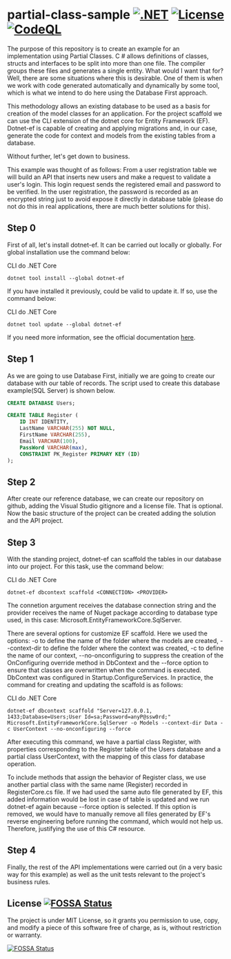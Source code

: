# partial-class-sample [![.NET](https://github.com/leo-oliveira-eng/partial-class-sample/actions/workflows/dotnet.yml/badge.svg)](https://github.com/leo-oliveira-eng/partial-class-sample/actions/workflows/dotnet.yml) [![License](https://img.shields.io/badge/license-MIT-blue.svg)](LICENSE.md) [![CodeQL](https://github.com/leo-oliveira-eng/partial-class-sample/actions/workflows/codeql-analysis.yml/badge.svg)](https://github.com/leo-oliveira-eng/partial-class-sample/actions/workflows/codeql-analysis.yml)

The purpose of this repository is to create an example for an implementation using Partial Classes. C # allows definitions of classes, structs and interfaces to be split into more than one file. The compiler groups these files and generates a single entity. What would I want that for? Well, there are some situations where this is desirable. One of them is when we work with code generated automatically and dynamically by some tool, which is what we intend to do here using the Database First approach.

This methodology allows an existing database to be used as a basis for creation of the model classes for an application.
For the project scaffold we can use the CLI extension of the dotnet core for Entity Framework (EF). Dotnet-ef is capable of creating and applying migrations and, in our case, generate the code for context and models from the existing tables from a database.

Without further, let's get down to business.

This example was thought of as follows: From a user registration table we will build an API that inserts new users and make a request to validate a user's login. This login request sends the registered email and password to be verified. In the user registration, the password is recorded as an encrypted string just to avoid expose it directly in database table (please do not do this in real applications, there are much better solutions for this).

## Step 0
First of all, let's install dotnet-ef. It can be carried out locally or globally. For global installation use the command below:

CLI do .NET Core
```
dotnet tool install --global dotnet-ef
```

If you have installed it previously, could be valid to update it. If so, use the command below:

CLI do .NET Core
```
dotnet tool update --global dotnet-ef
```

If you need more information, see the official documentation [here](https://docs.microsoft.com/pt-br/ef/core/cli/dotnet).

## Step 1
As we are going to use Database First, initially we are going to create our database with our table of records. The script used to create this database example(SQL Server) is shown below.

```sql
CREATE DATABASE Users;

CREATE TABLE Register (
    ID INT IDENTITY,
    LastName VARCHAR(255) NOT NULL,
    FirstName VARCHAR(255),
    Email VARCHAR(100),
    PassWord VARCHAR(max),
    CONSTRAINT PK_Register PRIMARY KEY (ID)
);
```

## Step 2
After create our reference database, we can create our repository on github, adding the Visual Studio gitignore and a license file. That is optional.
Now the basic structure of the project can be created adding the solution and the API project.

## Step 3
With the standing project, dotnet-ef can scaffold the tables in our database into our project. For this task, use the command below:

CLI do .NET Core
```
dotnet-ef dbcontext scaffold <CONNECTION> <PROVIDER>
```
The connetion argument receives the database connection string and the provider receives the name of Nuget package according to database type used, in this case: Microsoft.EntityFrameworkCore.SqlServer.

There are several options for customize EF scaffold. Here we used the options: -o to define the name of the folder where the models are created, --context-dir to define the folder where the context was created, -c to define the name of our context, --no-onconfiguring to suppress the creation of the OnConfiguring override method in DbContext and the --force option to ensure that classes are overwritten when the command is executed. DbContext was configured in Startup.ConfigureServices. In practice, the command for creating and updating the scaffold is as follows:

CLI do .NET Core
```
dotnet-ef dbcontext scaffold "Server=127.0.0.1, 1433;Database=Users;User Id=sa;Password=anyP@ssw0rd;" Microsoft.EntityFrameworkCore.SqlServer -o Models --context-dir Data -c UserContext --no-onconfiguring --force
```

After executing this command, we have a partial class Register, with properties corresponding to the Register table of the Users database and a partial class UserContext, with the mapping of this class for database operation.

To include methods that assign the behavior of Register class, we use another partial class with the same name (Register) recorded in RegisterCore.cs file. If we had used the same auto file generated by EF, this added information would be lost in case of table is updated and we run dotnet-ef again because --force option is selected. If this option is removed, we would have to manually remove all files generated by EF's reverse engineering before running the command, which would not help us. Therefore, justifying the use of this C# resource.

## Step 4
Finally, the rest of the API implementations were carried out (in a very basic way for this example) as well as the unit tests relevant to the project's business rules.

## License [![FOSSA Status](https://app.fossa.com/api/projects/git%2Bgithub.com%2Fleo-oliveira-eng%2Fpartial-class-sample.svg?type=shield)](https://app.fossa.com/projects/git%2Bgithub.com%2Fleo-oliveira-eng%2Fpartial-class-sample?ref=badge_shield)

The project is under MIT License, so it grants you permission to use, copy, and modify a piece of this software free of charge, as is, without restriction or warranty.

[![FOSSA Status](https://app.fossa.com/api/projects/git%2Bgithub.com%2Fleo-oliveira-eng%2Fpartial-class-sample.svg?type=large)](https://app.fossa.com/projects/git%2Bgithub.com%2Fleo-oliveira-eng%2Fpartial-class-sample?ref=badge_large)
